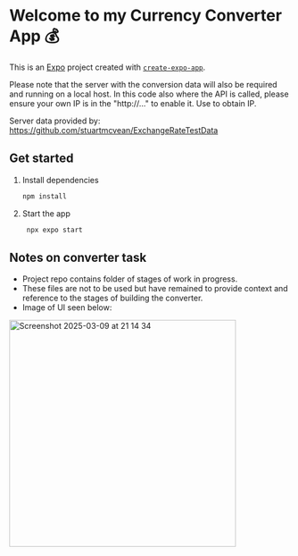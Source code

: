 # Welcome to my Currency Converter App 💰
This is an [Expo](https://expo.dev) project created with [`create-expo-app`](https://www.npmjs.com/package/create-expo-app).

Please note that the server with the conversion data will also be required and running on a local host. In this code also where the API is called, please ensure your own IP is in the "http://…" to enable it. Use <ipconfig getifaddr en0> to obtain IP.

Server data provided by: https://github.com/stuartmcvean/ExchangeRateTestData

## Get started

1. Install dependencies

   ```bash
   npm install
   ```

2. Start the app

   ```bash
    npx expo start
   ```

## Notes on converter task

- Project repo contains folder of stages of work in progress.
- These files are not to be used but have remained to provide context and reference to the stages of building the converter.
- Image of UI seen below:
<img width="406" alt="Screenshot 2025-03-09 at 21 14 34" src="https://github.com/user-attachments/assets/38e778ce-1935-4324-9c15-121b150027aa" />
